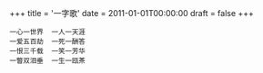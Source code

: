 +++
title = '一字歌'
date = 2011-01-01T00:00:00
draft = false
+++



```text
一心一世界  一人一天涯
一爱五百劫  一死一酬答
一恨三千载  一笑一芳华
一瞥双泪垂  一生一瓯茶
```
